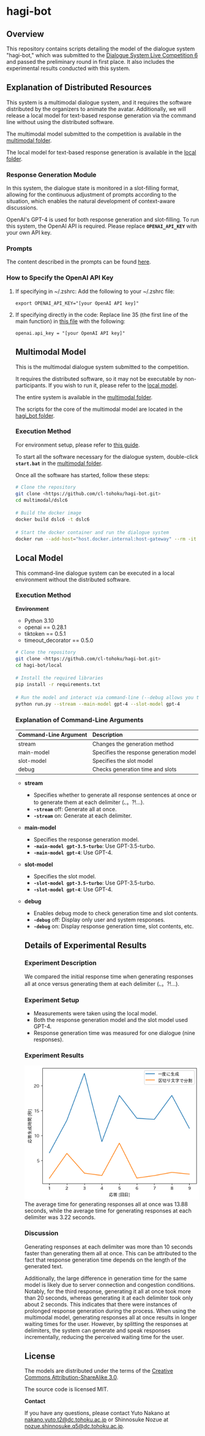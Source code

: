 # hagi-bot

## **Overview**

This repository contains scripts detailing the model of the dialogue system "hagi-bot," which was submitted to the [Dialogue System Live Competition 6](https://sites.google.com/view/dslc6/%E3%83%9B%E3%83%BC%E3%83%A0) and passed the preliminary round in first place. It also includes the experimental results conducted with this system.

## **Explanation of Distributed Resources**

This system is a multimodal dialogue system, and it requires the software distributed by the organizers to animate the avatar. Additionally, we will release a local model for text-based response generation via the command line without using the distributed software.

The multimodal model submitted to the competition is available in the [multimodal folder](https://github.com/cl-tohoku/hagi-bot/tree/main/multimodal).

The local model for text-based response generation is available in the [local folder](https://github.com/cl-tohoku/hagi-bot/tree/main/local).

### **Response Generation Module**

In this system, the dialogue state is monitored in a slot-filling format, allowing for the continuous adjustment of prompts according to the situation, which enables the natural development of context-aware discussions.

OpenAI's GPT-4 is used for both response generation and slot-filling. To run this system, the OpenAI API is required. Please replace **`OPENAI_API_KEY`** with your own API key.

### **Prompts**

The content described in the prompts can be found [here](https://github.com/cl-tohoku/hagi-bot/blob/main/local/clients/prompts/system_instructions.py).

### **How to Specify the OpenAI API Key**

1. If specifying in ~/.zshrc:
Add the following to your ~/.zshrc file:
    
    ```arduino
    export OPENAI_API_KEY="[your OpenAI API key]"
    ```
    
2. If specifying directly in the code:
Replace line 35 (the first line of the main function) in [this file](https://github.com/cl-tohoku/hagi-bot/blob/main/local/run.py) with the following:
    
    ```arduino
    openai.api_key = "[your OpenAI API key]"
    ```
    
    ## **Multimodal Model**
    
    This is the multimodal dialogue system submitted to the competition.
    
    It requires the distributed software, so it may not be executable by non-participants. If you wish to run it, please refer to the [local model](https://github.com/cl-tohoku/hagi-bot?tab=readme-ov-file#%E3%83%AD%E3%83%BC%E3%82%AB%E3%83%AB%E3%83%A2%E3%83%87%E3%83%AB).
    
    The entire system is available in the [multimodal folder](https://github.com/cl-tohoku/hagi-bot/blob/main/multimodal).
    
    The scripts for the core of the multimodal model are located in the [hagi_bot folder](https://github.com/cl-tohoku/hagi-bot/blob/main/multimodal/dslc6/hagi_bot).
    
    ### **Execution Method**
    
    For environment setup, please refer to [this guide](https://sites.google.com/view/dslc6/getting-started).
    
    To start all the software necessary for the dialogue system, double-click **`start.bat`** in the [multimodal folder](https://github.com/cl-tohoku/hagi-bot/blob/main/multimodal).
    
    Once all the software has started, follow these steps:
    
    ```bash
    # Clone the repository
    git clone <https://github.com/cl-tohoku/hagi-bot.git>
    cd multimodal/dslc6
    
    # Build the docker image
    docker build dslc6 -t dslc6
    
    # Start the docker container and run the dialogue system
    docker run --add-host="host.docker.internal:host-gateway" --rm -it dslc6
    ```
    
    ## **Local Model**
    
    This command-line dialogue system can be executed in a local environment without the distributed software.
    
    ### **Execution Method**
    
    **Environment**
    
    - Python 3.10
    - openai == 0.28.1
    - tiktoken == 0.5.1
    - timeout_decorator == 0.5.0
    
    ```bash
    # Clone the repository
    git clone <https://github.com/cl-tohoku/hagi-bot.git>
    cd hagi-bot/local
    
    # Install the required libraries
    pip install -r requirements.txt
    
    # Run the model and interact via command-line (--debug allows you to check generation time and slot contents)
    python run.py --stream --main-model gpt-4 --slot-model gpt-4
    ```
    
    ### **Explanation of Command-Line Arguments**
    
    | Command-Line Argument | Description |
    | --- | --- |
    | stream | Changes the generation method |
    | main-model | Specifies the response generation model |
    | slot-model | Specifies the slot model |
    | debug | Checks generation time and slots |
    - **stream**
        - Specifies whether to generate all response sentences at once or to generate them at each delimiter (、。?!…).
        - **`-stream`** off: Generate all at once.
        - **`-stream`** on: Generate at each delimiter.
    - **main-model**
        - Specifies the response generation model.
        - **`-main-model gpt-3.5-turbo`**: Use GPT-3.5-turbo.
        - **`-main-model gpt-4`**: Use GPT-4.
    - **slot-model**
        - Specifies the slot model.
        - **`-slot-model gpt-3.5-turbo`**: Use GPT-3.5-turbo.
        - **`-slot-model gpt-4`**: Use GPT-4.
    - **debug**
        - Enables debug mode to check generation time and slot contents.
        - **`-debug`** off: Display only user and system responses.
        - **`-debug`** on: Display response generation time, slot contents, etc.
        
        ## **Details of Experimental Results**
        
        ### **Experiment Description**
        
        We compared the initial response time when generating responses all at once versus generating them at each delimiter (、。?!…).
        
        ### **Experiment Setup**
        
        - Measurements were taken using the local model.
        - Both the response generation model and the slot model used GPT-4.
        - Response generation time was measured for one dialogue (nine responses).
        
        ### **Experiment Results**
        ![graph](./figure/output.png)
        The average time for generating responses all at once was 13.88 seconds, while the average time for generating responses at each delimiter was 3.22 seconds.
        
        ### **Discussion**
        
        Generating responses at each delimiter was more than 10 seconds faster than generating them all at once. This can be attributed to the fact that response generation time depends on the length of the generated text.
        
        Additionally, the large difference in generation time for the same model is likely due to server connection and congestion conditions. Notably, for the third response, generating it all at once took more than 20 seconds, whereas generating it at each delimiter took only about 2 seconds. This indicates that there were instances of prolonged response generation during the process. When using the multimodal model, generating responses all at once results in longer waiting times for the user. However, by splitting the responses at delimiters, the system can generate and speak responses incrementally, reducing the perceived waiting time for the user.
        
        ## License
        
        The models are distributed under the terms of the [Creative Commons Attribution-ShareAlike 3.0](https://creativecommons.org/licenses/by-sa/3.0/).
        
        The source code is licensed MIT.
        
        **Contact**
        
        If you have any questions, please contact Yuto Nakano at nakano.yuto.t2@dc.tohoku.ac.jp or Shinnosuke Nozue at nozue.shinnosuke.q5@dc.tohoku.ac.jp.